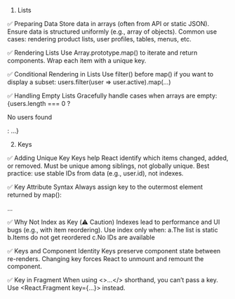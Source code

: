  1. Lists

✅ Preparing Data
Store data in arrays (often from API or static JSON).
Ensure data is structured uniformly (e.g., array of objects).
Common use cases: rendering product lists, user profiles, tables, menus, etc.

✅ Rendering Lists
Use Array.prototype.map() to iterate and return components.
Wrap each item with a unique key.

✅ Conditional Rendering in Lists
Use filter() before map() if you want to display a subset: users.filter(user => user.active).map(...)

✅ Handling Empty Lists
Gracefully handle cases when arrays are empty: {users.length === 0 ? <p>No users found</p> : ...}

2. Keys

✅ Adding Unique Key
Keys help React identify which items changed, added, or removed.
Must be unique among siblings, not globally unique.
Best practice: use stable IDs from data (e.g., user.id), not indexes.

✅ Key Attribute Syntax
Always assign key to the outermost element returned by map(): <div key={item.id}>...</div>

✅ Why Not Index as Key (⚠️ Caution)
Indexes lead to performance and UI bugs (e.g., with item reordering).
Use index only when:
  a.The list is static
  b.Items do not get reordered
  c.No IDs are available

✅ Keys and Component Identity
Keys preserve component state between re-renders.
Changing key forces React to unmount and remount the component.

✅ Key in Fragment
When using <>...</> shorthand, you can’t pass a key. Use <React.Fragment key={...}> instead.
